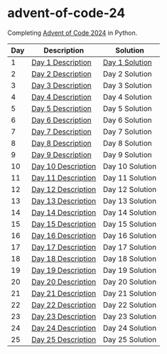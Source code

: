 # advent-of-code-24
Completing [Advent of Code 2024](https://adventofcode.com/2024) in Python.

| Day | Description                                   | Solution                     |
|-----|-----------------------------------------------|------------------------------|
| 1   | [Day 1 Description](https://adventofcode.com/2024/day/1) | [Day 1 Solution](./Day_1/day_1.py) |
| 2   | [Day 2 Description](https://adventofcode.com/2024/day/2) | Day 2 Solution |
| 3   | [Day 3 Description](https://adventofcode.com/2024/day/3) | Day 3 Solution |
| 4   | [Day 4 Description](https://adventofcode.com/2024/day/4) | Day 4 Solution |
| 5   | [Day 5 Description](https://adventofcode.com/2024/day/5) | Day 5 Solution |
| 6   | [Day 6 Description](https://adventofcode.com/2024/day/6) | Day 6 Solution |
| 7   | [Day 7 Description](https://adventofcode.com/2024/day/7) | Day 7 Solution |
| 8   | [Day 8 Description](https://adventofcode.com/2024/day/8) | Day 8 Solution |
| 9   | [Day 9 Description](https://adventofcode.com/2024/day/9) | Day 9 Solution |
| 10  | [Day 10 Description](https://adventofcode.com/2024/day/10) | Day 10 Solution |
| 11  | [Day 11 Description](https://adventofcode.com/2024/day/11) | Day 11 Solution |
| 12  | [Day 12 Description](https://adventofcode.com/2024/day/12) | Day 12 Solution |
| 13  | [Day 13 Description](https://adventofcode.com/2024/day/13) | Day 13 Solution |
| 14  | [Day 14 Description](https://adventofcode.com/2024/day/14) | Day 14 Solution |
| 15  | [Day 15 Description](https://adventofcode.com/2024/day/15) | Day 15 Solution |
| 16  | [Day 16 Description](https://adventofcode.com/2024/day/16) | Day 16 Solution |
| 17  | [Day 17 Description](https://adventofcode.com/2024/day/17) | Day 17 Solution |
| 18  | [Day 18 Description](https://adventofcode.com/2024/day/18) | Day 18 Solution |
| 19  | [Day 19 Description](https://adventofcode.com/2024/day/19) | Day 19 Solution |
| 20  | [Day 20 Description](https://adventofcode.com/2024/day/20) | Day 20 Solution |
| 21  | [Day 21 Description](https://adventofcode.com/2024/day/21) | Day 21 Solution |
| 22  | [Day 22 Description](https://adventofcode.com/2024/day/22) | Day 22 Solution |
| 23  | [Day 23 Description](https://adventofcode.com/2024/day/23) | Day 23 Solution |
| 24  | [Day 24 Description](https://adventofcode.com/2024/day/24) | Day 24 Solution |
| 25  | [Day 25 Description](https://adventofcode.com/2024/day/25) | Day 25 Solution |
